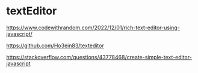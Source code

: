 # textEditor

https://www.codewithrandom.com/2022/12/01/rich-text-editor-using-javascript/

https://github.com/Ho3ein83/texteditor

https://stackoverflow.com/questions/43778468/create-simple-text-editor-javascript

